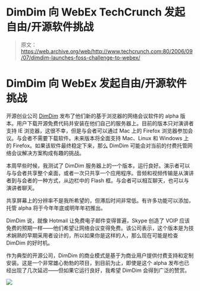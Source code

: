 # DimDim 向 WebEx TechCrunch 发起自由/开源软件挑战

> 原文：<https://web.archive.org/web/http://www.techcrunch.com:80/2006/09/07/dimdim-launches-foss-challenge-to-webex/>

# DimDim 向 WebEx 发起自由/开源软件挑战

 [](https://web.archive.org/web/20230118030114/http://www.dimdim.com/) 开源创业公司 [DimDim](https://web.archive.org/web/20230118030114/http://dimdim.com/) 发布了他们新的基于浏览器的网络会议软件的 alpha 版本。用户下载开源免费代码并安装在他们自己的服务器上。目前的版本只对演讲者支持 IE 浏览器，这很不幸，但是与会者可以通过 Mac 上的 Firefox 浏览器参加会议。与会者不需要下载软件。未来版本将全面支持 Mac、Linux 和 Windows 上的 Firefox。如果该软件最终稳定下来，那么 DimDim 可能会对当前的付费托管网络会议解决方案构成有趣的挑战。

本周早些时候，我测试了 DimDim 服务器上的一个版本，运行良好。演示者可以与与会者共享整个桌面，或者一次只共享一个应用程序。音频和视频传输是从演讲者到与会者的一种方式，从边栏中的 Flash 框。与会者可以相互聊天，也可以与演讲者聊天。

共享屏幕上的分辨率不是我所希望的，但滞后时间非常低。有许多功能可以添加，托管 alpha 将于今年年底或明年年初推出。

DimDim 说，就像 Hotmail 让免费电子邮件变得普遍，Skype 创造了 VOIP 应该免费的预期一样——他们希望让网络会议变得免费。该公司表示，这个版本是为技术娴熟的早期采用者设计的，所以如果你是这样的人，那么现在可能是检查 DimDim 的好时机。

作为典型的开源公司，DimDim 的商业模式是基于为商业用户提供付费支持和定制安装。这是一个非常雄心勃勃的项目，到目前为止，即使是这个 alpha 发布也已经出现了几次延迟——但如果它运行良好，我希望 DimDim 会得到广泛的赞赏。

![](img/10804e01362a58b61b7b15f5e938cde3.png)